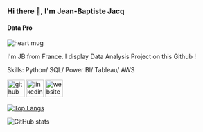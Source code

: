 ### Hi there 👋, I'm Jean-Baptiste Jacq
#### Data Pro
![heart mug](https://github.com/jeanbaptistejacq/jeanbaptistejacq/assets/80902643/63cb4f69-78a9-4bc5-b7ea-d96a9c62c0db)


I'm JB from France. I display Data Analysis Project on this Github !

Skills: Python/ SQL/ Power BI/ Tableau/ AWS



[<img src='https://cdn.jsdelivr.net/npm/simple-icons@3.0.1/icons/github.svg' alt='github' height='40'>](https://github.com/jeanbaptistejacq)  [<img src='https://cdn.jsdelivr.net/npm/simple-icons@3.0.1/icons/linkedin.svg' alt='linkedin' height='40'>](https://www.linkedin.com/in/jean-baptiste-jacq-b947241b3/)  [<img src='https://cdn.jsdelivr.net/npm/simple-icons@3.0.1/icons/icloud.svg' alt='website' height='40'>](https://jeanbaptistejacq.github.io/JBJacq.github.io/index.html#)  

[![Top Langs](https://github-readme-stats.vercel.app/api/top-langs/?username=jeanbaptistejacq)](https://github.com/anuraghazra/github-readme-stats)

![GitHub stats](https://github-readme-stats.vercel.app/api?username=jeanbaptistejacq&show_icons=true)  






